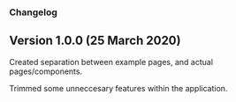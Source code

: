 ### Changelog

## Version 1.0.0 (25 March 2020)

Created separation between example pages, and actual pages/components.

Trimmed some unneccesary features within the application.
